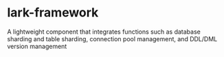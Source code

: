 # lark-framework
A lightweight component that integrates functions such as database sharding and table sharding, connection pool management, and DDL/DML version management
